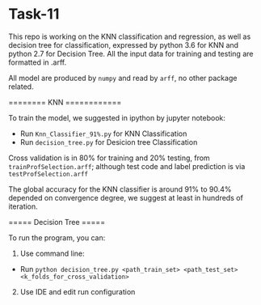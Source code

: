 # Task-11

This repo is working on the KNN classification and regression, as well as decision tree for classification, expressed by python 3.6 for KNN and python 2.7 for Decision Tree. All the input data for training and testing are formatted in .arff.

All model are produced by `numpy` and read by `arff`, no other package related. 


======== KNN ============

To train the model, we suggested in ipython by jupyter notebook:
* Run `Knn_Classifier_91%.py` for KNN Classification
* Run `decision_tree.py` for Desicion tree Classification

Cross validation is in 80% for training and 20% testing, from `trainProfSelection.arff`; although test code and label prediction is via `testProfSelection.arff`

The global accuracy for the KNN classifier is around 91% to 90.4% depended on convergence degree, we suggest at least in hundreds of iteration. 


===== Decision Tree =====

To run the program, you can:
1. Use command line:
* Run `python decision_tree.py <path_train_set> <path_test_set> <k_folds_for_cross_validation>`
2. Use IDE and edit run configuration
